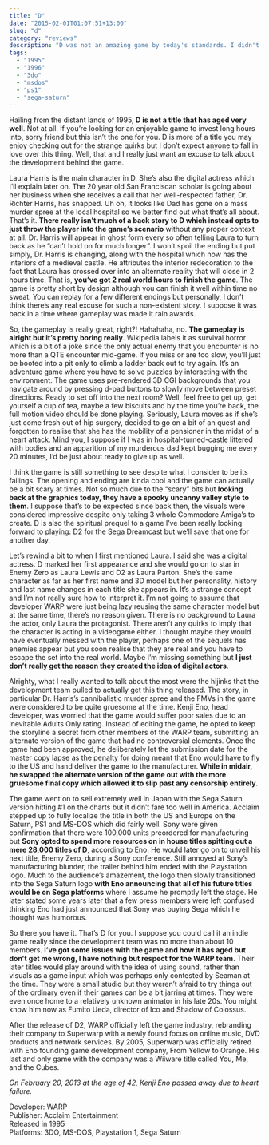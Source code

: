```yaml
---
title: "D"
date: "2015-02-01T01:07:51+13:00"
slug: "d"
category: "reviews"
description: "D was not an amazing game by today's standards. I didn't find myself hugely enjoying it. I would however invite you to learn about the developement team."
tags:
  - "1995"
  - "1996"
  - "3do"
  - "msdos"
  - "ps1"
  - "sega-saturn"
---
```


Hailing from the distant lands of 1995, **D is not a title that has aged very well**. Not at all. If you’re looking for an enjoyable game to invest long hours into, sorry friend but this isn’t the one for you. D is more of a title you may enjoy checking out for the strange quirks but I don’t expect anyone to fall in love over this thing. Well, that and I really just want an excuse to talk about the development behind the game.

Laura Harris is the main character in D. She’s also the digital actress which I’ll explain later on. The 20 year old San Franciscan scholar is going about her business when she receives a call that her well-respected father, Dr. Richter Harris, has snapped. Uh oh, it looks like Dad has gone on a mass murder spree at the local hospital so we better find out what that’s all about. That’s it. **There really isn’t much of a back story to D which instead opts to just throw the player into the game’s scenario** without any proper context at all. Dr. Harris will appear in ghost form every so often telling Laura to turn back as he “can’t hold on for much longer”. I won’t spoil the ending but put simply, Dr. Harris is changing, along with the hospital which now has the interiors of a medieval castle. He attributes the interior redecoration to the fact that Laura has crossed over into an alternate reality that will close in 2 hours time. That is, **you’ve got 2 real world hours to finish the game**. The game is pretty short by design although you can finish it well within time no sweat. You can replay for a few different endings but personally, I don’t think there’s any real excuse for such a non-existent story. I suppose it was back in a time where gameplay was made it rain awards.

So, the gameplay is really great, right?! Hahahaha, no. **The gameplay is alright but it’s pretty boring really**. Wikipedia labels it as survival horror which is a bit of a joke since the only actual enemy that you encounter is no more than a QTE encounter mid-game. If you miss or are too slow, you’ll just be booted into a pit only to climb a ladder back out to try again. It’s an adventure game where you have to solve puzzles by interacting with the environment. The game uses pre-rendered 3D CGI backgrounds that you navigate around by pressing d-pad buttons to slowly move between preset directions. Ready to set off into the next room? Well, feel free to get up, get yourself a cup of tea, maybe a few biscuits and by the time you’re back, the full motion video should be done playing. Seriously, Laura moves as if she’s just come fresh out of hip surgery, decided to go on a bit of an quest and forgotten to realise that she has the mobility of a pensioner in the midst of a heart attack. Mind you, I suppose if I was in hospital-turned-castle littered with bodies and an apparition of my murderous dad kept bugging me every 20 minutes, I’d be just about ready to give up as well.

I think the game is still something to see despite what I consider to be its failings. The opening and ending are kinda cool and the game can actually be a bit scary at times. Not so much due to the “scary” bits but **looking back at the graphics today, they have a spooky uncanny valley style to them**. I suppose that’s to be expected since back then, the visuals were considered impressive despite only taking 3 whole Commodore Amiga’s to create. D is also the spiritual prequel to a game I’ve been really looking forward to playing: D2 for the Sega Dreamcast but we’ll save that one for another day.

Let’s rewind a bit to when I first mentioned Laura. I said she was a digital actress. D marked her first appearance and she would go on to star in Enemy Zero as Laura Lewis and D2 as Laura Parton. She’s the same character as far as her first name and 3D model but her personality, history and last name changes in each title she appears in. It’s a strange concept and I’m not really sure how to interpret it. I’m not going to assume that developer WARP were just being lazy reusing the same character model but at the same time, there’s no reason given. There is no background to Laura the actor, only Laura the protagonist. There aren’t any quirks to imply that the character is acting in a videogame either. I thought maybe they would have eventually messed with the player, perhaps one of the sequels has enemies appear but you soon realise that they are real and you have to escape the set into the real world. Maybe I’m missing something but **I just don’t really get the reason they created the idea of digital actors**.

Alrighty, what I really wanted to talk about the most were the hijinks that the development team pulled to actually get this thing released. The story, in particular Dr. Harris’s cannibalistic murder spree and the FMVs in the game were considered to be quite gruesome at the time. Kenji Eno, head developer, was worried that the game would suffer poor sales due to an inevitable Adults Only rating. Instead of editing the game, he opted to keep the storyline a secret from other members of the WARP team, submitting an alternate version of the game that had no controversial elements. Once the game had been approved, he deliberately let the submission date for the master copy lapse as the penalty for doing meant that Eno would have to fly to the US and hand deliver the game to the manufacturer. **While in midair, he swapped the alternate version of the game out with the more gruesome final copy which allowed it to slip past any censorship entirely**.

The game went on to sell extremely well in Japan with the Sega Saturn version hitting #1 on the charts but it didn’t fare too well in America. Acclaim stepped up to fully localize the title in both the US and Europe on the Saturn, PS1 and MS-DOS which did fairly well. Sony were given confirmation that there were 100,000 units preordered for manufacturing but **Sony opted to spend more resources on in house titles spitting out a mere 28,000 titles of D**, according to Eno. He would later go on to unveil his next title, Enemy Zero, during a Sony conference. Still annoyed at Sony’s manufacturing blunder, the trailer behind him ended with the Playstation logo. Much to the audience’s amazement, the logo then slowly transitioned into the Sega Saturn logo **with Eno announcing that all of his future titles would be on Sega platforms** where I assume he promptly left the stage. He later stated some years later that a few press members were left confused thinking Eno had just announced that Sony was buying Sega which he thought was humorous.

So there you have it. That’s D for you. I suppose you could call it an indie game really since the development team was no more than about 10 members. **I’ve got some issues with the game and how it has aged but don’t get me wrong, I have nothing but respect for the WARP team**. Their later titles would play around with the idea of using sound, rather than visuals as a game input which was perhaps only contested by Seaman at the time. They were a small studio but they weren’t afraid to try things out of the ordinary even if their games can be a bit jarring at times. They were even once home to a relatively unknown animator in his late 20s. You might know him now as Fumito Ueda, director of Ico and Shadow of Colossus.

After the release of D2, WARP officially left the game industry, rebranding their company to Superwarp with a newly found focus on online music, DVD products and network services. By 2005, Superwarp was officially retired with Eno founding game development company, From Yellow to Orange. His last and only game with the company was a Wiiware title called You, Me, and the Cubes.

_On February 20, 2013 at the age of 42, Kenji Eno passed away due to heart failure._

Developer: WARP \
Publisher: Acclaim Entertainment \
Released in 1995 \
Platforms: 3DO, MS-DOS, Playstation 1, Sega Saturn

